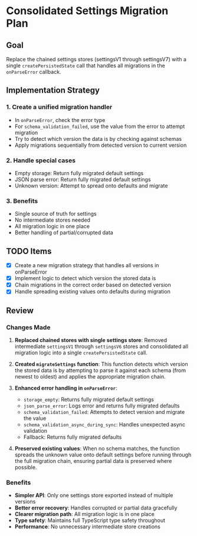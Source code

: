 # Consolidated Settings Migration Plan

## Goal
Replace the chained settings stores (settingsV1 through settingsV7) with a single `createPersistedState` call that handles all migrations in the `onParseError` callback.

## Implementation Strategy

### 1. Create a unified migration handler
- In `onParseError`, check the error type
- For `schema_validation_failed`, use the value from the error to attempt migration
- Try to detect which version the data is by checking against schemas
- Apply migrations sequentially from detected version to current version

### 2. Handle special cases
- Empty storage: Return fully migrated default settings
- JSON parse error: Return fully migrated default settings
- Unknown version: Attempt to spread onto defaults and migrate

### 3. Benefits
- Single source of truth for settings
- No intermediate stores needed
- All migration logic in one place
- Better handling of partial/corrupted data

## TODO Items
- [x] Create a new migration strategy that handles all versions in onParseError
- [x] Implement logic to detect which version the stored data is
- [x] Chain migrations in the correct order based on detected version
- [x] Handle spreading existing values onto defaults during migration

## Review

### Changes Made
1. **Replaced chained stores with single settings store**: Removed intermediate `settingsV1` through `settingsV6` stores and consolidated all migration logic into a single `createPersistedState` call.

2. **Created `migrateSettings` function**: This function detects which version the stored data is by attempting to parse it against each schema (from newest to oldest) and applies the appropriate migration chain.

3. **Enhanced error handling in `onParseError`**:
   - `storage_empty`: Returns fully migrated default settings
   - `json_parse_error`: Logs error and returns fully migrated defaults
   - `schema_validation_failed`: Attempts to detect version and migrate the value
   - `schema_validation_async_during_sync`: Handles unexpected async validation
   - Fallback: Returns fully migrated defaults

4. **Preserved existing values**: When no schema matches, the function spreads the unknown value onto default settings before running through the full migration chain, ensuring partial data is preserved where possible.

### Benefits
- **Simpler API**: Only one settings store exported instead of multiple versions
- **Better error recovery**: Handles corrupted or partial data gracefully
- **Clearer migration path**: All migration logic is in one place
- **Type safety**: Maintains full TypeScript type safety throughout
- **Performance**: No unnecessary intermediate store creations